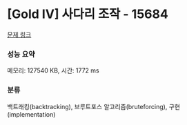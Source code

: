 # [Gold IV] 사다리 조작 - 15684 

[문제 링크](https://www.acmicpc.net/problem/15684) 

### 성능 요약

메모리: 127540 KB, 시간: 1772 ms

### 분류

백트래킹(backtracking), 브루트포스 알고리즘(bruteforcing), 구현(implementation)

